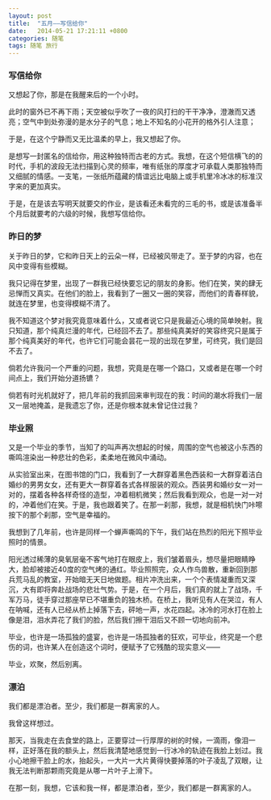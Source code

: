 ```yaml
---
layout: post
title:  "五月——写信给你"
date:   2014-05-21 17:21:11 +0800
categories: 随笔
tags: 随笔 旅行
---
```


### 写信给你

又想起了你，那是在我醒来后的一个小时。

此时的窗外已不再下雨；天空被似乎吹了一夜的风打扫的干干净净，澄澈而又透亮；空气中到处弥漫的是水分子的气息；地上不知名的小花开的格外引人注意；

于是，在这个宁静而又无比温柔的早上，我又想起了你。

是想写一封匿名的信给你，用这种独特而古老的方式。我想，在这个短信横飞的的时代，手机的波段无法扫描到心灵的频率，唯有纸张的厚度才可承载人类那独特而又细腻的情感。一支笔，一张纸所蕴藏的情谊远比电脑上或手机里冷冰冰的标准汉字来的更加真实。

于是，在是该去写明天就要交的作业，是该看还未看完的三毛的书，或是该准备半个月后就要考的六级的时候，我想写信给你。

### 昨日的梦

关于昨日的梦，它和昨日天上的云朵一样，已经被风带走了。至于梦的内容，也在风中变得有些模糊。

我只记得在梦里，出现了一群我已经快要忘记的朋友的身影。他们在笑，笑的肆无忌惮而又真实。在他们的脸上，我看到了一圈又一圈的笑容，而他们的青春样貌，就连在梦里，也变得模糊不清了。

我不知道这个梦对我究竟意味着什么，又或者说它只是我最近心境的简单映射。我只知道，那个纯真烂漫的年代，已经回不去了。那些纯真美好的笑容终究只是属于那个纯真美好的年代，也许它们可能会昙花一现的出现在梦里，可终究，我们是回不去了。

倘若允许我问一个严重的问题，我想，究竟是在哪一个路口，又或者是在哪一个时间点上，我们开始分道扬镳？

倘若有时光机就好了，把几年前的我抓回来审判现在的我：时间的潮水将我们一层又一层地掩盖，是我遗忘了你，还是你根本就未曾记住过我？

### 毕业照

又是一个毕业的季节，当知了的叫声再次想起的时候，周围的空气也被这小东西的嘶鸣渲染出一种悲壮的色彩，柔柔地在微风中涌动。

从实验室出来，在图书馆的门口，我看到了一大群穿着黑色西装和一大群穿着洁白婚纱的男男女女，还有更大一群穿着各式各样服装的观众。西装男和婚纱女一对一对的，摆着各种各样奇怪的造型，冲着相机微笑；然后我看到观众，也是一对一对的，冲着他们在笑。于是，我也跟着笑了。在那一刹那，我想，就是相机快门咔嚓按下的那个刹那，空气是幸福的。

我想到了几年前，也许是同样一个蝉声嘶鸣的下午，我们站在热烈的阳光下照毕业照时的情景。

阳光透过稀薄的臭氧层毫不客气地打在眼皮上，我们皱着眉头，想尽量把眼睛睁大，脸却被接近40度的空气烤的通红。毕业照照完，众人作鸟兽散，重新回到那兵荒马乱的教室，开始暗无天日地做题。相片冲洗出来，一个个表情凝重而又深沉，大有即将奔赴战场的悲壮气势。于是，在一个月后，我们真的就上了战场，千军万马，徒手穿过那座早已不堪重负的独木桥。在桥上，我听见有人在哭泣，有人在呐喊，还有人已经从桥上掉落下去，砰地一声，水花四起。冰冷的河水打在脸上像是泪，泪水弄花了我们的脸，然后我们擦干泪后又不顾一切地向前冲。

毕业，也许是一场孤独的盛宴，也许是一场孤独者的狂欢，可毕业，终究是一个悲伤的词，也许某人在创造这个词时，便赋予了它残酷的现实意义——

毕业，欢聚，然后别离。

### 漂泊

我们都是漂泊者。至少，我们都是一群离家的人。

我曾这样想过。

那天，当我走在去食堂的路上，正要穿过一行厚厚的树的时候，一滴雨，像泪一样，正好落在我的额头上，然后我清楚地感觉到一行冰冷的轨迹在我脸上划过。我小心地擦干脸上的水，抬起头，一大片一大片黄得快要掉落的叶子凌乱了双眼，让我无法判断那颗雨究竟是从哪一片叶子上滑下。

在那一刻，我想，它该和我一样，都是漂泊者，至少，我们都是一群离家的人。
